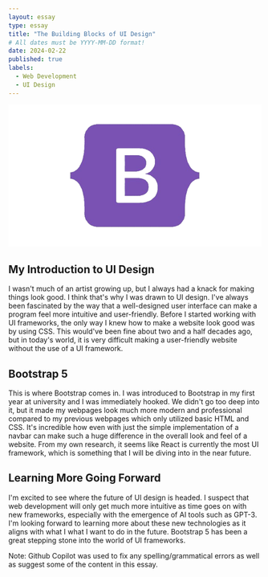 ```yaml
---
layout: essay
type: essay
title: "The Building Blocks of UI Design"
# All dates must be YYYY-MM-DD format!
date: 2024-02-22
published: true
labels:
  - Web Development
  - UI Design
---
```


<img width="800px" class="rounded float-left pe-4" src="../img/bootstrap.png">

## My Introduction to UI Design
I wasn't much of an artist growing up, but I always had a knack for making things look good. I think that's why I was drawn to UI design. I've always been fascinated by the way that a well-designed user interface can make a program feel more intuitive and user-friendly. Before I started working with UI frameworks, the only way I knew how to make a website look good was by using CSS. This would've been fine about two and a half decades ago, but in today's world, it is very difficult making a user-friendly website without the use of a UI framework.

## Bootstrap 5
This is where Bootstrap comes in. I was introduced to Bootstrap in my first year at university and I was immediately hooked. We didn't go too deep into it, but it made my webpages look much more modern and professional compared to my previous webpages which only utilized basic HTML and CSS. It's incredible how even with just the simple implementation of a navbar can make such a huge difference in the overall look and feel of a website. From my own research, it seems like React is currently the most UI framework, which is something that I will be diving into in the near future.

## Learning More Going Forward
I'm excited to see where the future of UI design is headed. I suspect that web development will only get much more intuitive as time goes on with new frameworks, especially with the emergence of AI tools such as GPT-3. I'm looking forward to learning more about these new technologies as it aligns with what I what I want to do in the future. Bootstrap 5 has been a great stepping stone into the world of UI frameworks.

Note: Github Copilot was used to fix any spelling/grammatical errors as well as suggest some of the content in this essay.